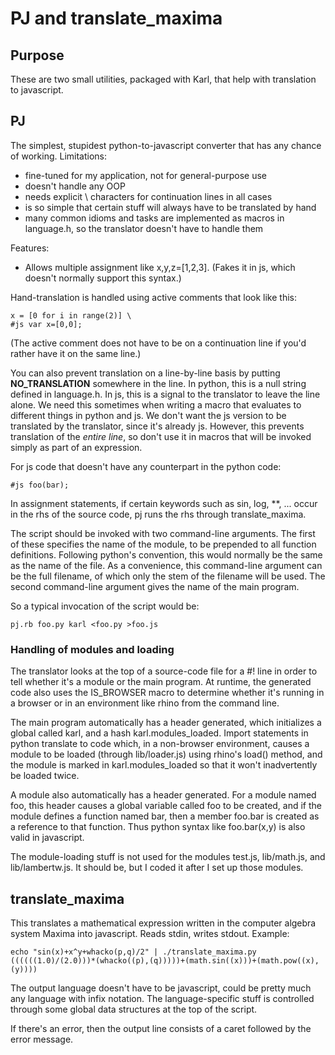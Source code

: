 PJ and translate_maxima
=======================

## Purpose

These are two small utilities, packaged with Karl, that help with translation to javascript.

## PJ

The simplest, stupidest python-to-javascript converter that has any chance of working.
Limitations: 

* fine-tuned for my application, not for general-purpose use
* doesn't handle any OOP
* needs explicit \ characters for continuation lines in all cases
* is so simple that certain stuff will always have to be translated by hand
* many common idioms and tasks are implemented as macros in language.h, so the translator doesn't have to handle them

Features:

* Allows multiple assignment like x,y,z=[1,2,3]. (Fakes it in js, which doesn't normally support this syntax.)

Hand-translation is handled using active comments that look like this:

    x = [0 for i in range(2)] \
    #js var x=[0,0];

(The active comment does not have to be on a continuation line if you'd rather have it on the same line.)

You can also prevent translation on a line-by-line basis by putting __NO_TRANSLATION__ somewhere
in the line. In python, this is a null string defined in language.h.
In js, this is a signal to the translator to leave the line alone.
We need this sometimes when writing a macro that evaluates to different things in python and js.
We don't want the js version to be translated by the translator, since it's already js.
However, this prevents translation of the *entire line*, so don't use it in macros that will
be invoked simply as part of an expression.

For js code that doesn't have any counterpart in the python code:

    #js foo(bar);

In assignment statements, if certain keywords such as sin, log, **, ... occur in the
rhs of the source code, pj runs the rhs through translate_maxima.

The script should be invoked with two command-line arguments.
The first of these specifies the name of the module, to
be prepended to all function definitions. 
Following python's convention, this would normally be the
same as the name of the file. As a convenience, this command-line argument can be the full filename,
of which only the stem of the filename will be used.
The second command-line argument gives the name of the main program.

So a typical invocation of the script would be:

    pj.rb foo.py karl <foo.py >foo.js

### Handling of modules and loading

The translator looks at the top of a source-code file for a #! line in order to tell
whether it's a module or the main program. At runtime, the generated code also uses
the IS_BROWSER macro to determine whether it's running in a browser or in an environment
like rhino from the command line.

The main program automatically has a header generated, which initializes a global
called karl, and a hash karl.modules_loaded. Import statements in python translate
to code which, in a non-browser environment, causes a module to be loaded (through
lib/loader.js) using
rhino's load() method, and the module is marked in karl.modules_loaded so that
it won't inadvertently be loaded twice. 

A module also automatically has a header generated. For a module named foo, this
header causes a global variable called foo to be created, and if the module defines
a function named bar, then a member foo.bar is created as a reference to that function.
Thus python syntax like foo.bar(x,y) is also valid in javascript.

The module-loading stuff is not used for the modules test.js, lib/math.js, and lib/lambertw.js.
It should be, but I coded it after I set up those modules.

## translate_maxima

This translates a mathematical expression written in the computer algebra system Maxima
into javascript. Reads stdin, writes stdout. Example:

    echo "sin(x)+x^y+whacko(p,q)/2" | ./translate_maxima.py
    ((((((1.0)/(2.0)))*(whacko((p),(q)))))+(math.sin((x)))+(math.pow((x),(y))))

The output language doesn't have to be javascript, could be pretty much any language with
infix notation. The language-specific stuff is controlled through some global data
structures at the top of the script.

If there's an error, then the output line consists of a caret followed by the error message.

